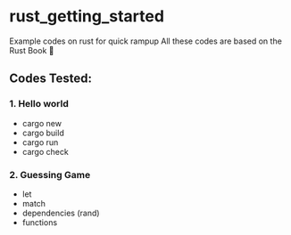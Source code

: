 # rust_getting_started
Example codes on rust for quick rampup
All these codes are based on the Rust Book 💪

## Codes Tested:
### 1. Hello world
- cargo new <project-name>
- cargo build
- cargo run
- cargo check
### 2. Guessing Game
- let
- match
- dependencies (rand)
- functions